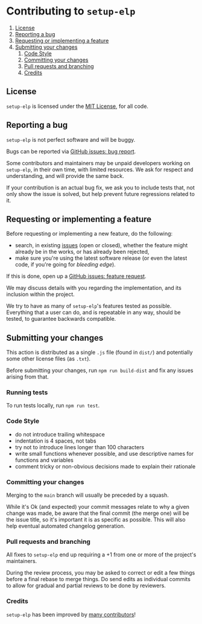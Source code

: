 # Contributing to `setup-elp`

1. [License](#license)
1. [Reporting a bug](#reporting-a-bug)
1. [Requesting or implementing a feature](#requesting-or-implementing-a-feature)
1. [Submitting your changes](#submitting-your-changes)
   1. [Code Style](#code-style)
   1. [Committing your changes](#committing-your-changes)
   1. [Pull requests and branching](#pull-requests-and-branching)
   1. [Credits](#credits)

## License

`setup-elp` is licensed under the [MIT License](LICENSE.md), for all code.

## Reporting a bug

`setup-elp` is not perfect software and will be buggy.

Bugs can be reported via
[GitHub issues: bug report](https://github.com/paulo-ferraz-oliveira/setup-elp/issues/new?template=bug_report.md).

Some contributors and maintainers may be unpaid developers working on `setup-elp`, in their
own time, with limited resources. We ask for respect and understanding, and will provide the same
back.

If your contribution is an actual bug fix, we ask you to include tests that, not only show the issue
is solved, but help prevent future regressions related to it.

## Requesting or implementing a feature

Before requesting or implementing a new feature, do the following:

- search, in existing [issues](https://github.com/paulo-ferraz-oliveira/setup-elp/issues)
(open or closed), whether the feature might already be in the works, or has already been rejected,
- make sure you're using the latest software release (or even the latest code, if you're going for
_bleeding edge_).

If this is done, open up a
[GitHub issues: feature request](https://github.com/paulo-ferraz-oliveira/setup-elp/issues/new?template=feature_request.md).

We may discuss details with you regarding the implementation, and its inclusion within the project.

We try to have as many of `setup-elp`'s features tested as possible. Everything that a user
can do, and is repeatable in any way, should be tested, to guarantee backwards compatible.

## Submitting your changes

This action is distributed as a single `.js` file (found in `dist/`) and potentially
some other license files (as `.txt`).

Before submitting your changes, run `npm run build-dist` and fix any issues arising from that.

### Running tests

To run tests locally, run `npm run test`.

### Code Style

- do not introduce trailing whitespace
- indentation is 4 spaces, not tabs
- try not to introduce lines longer than 100 characters
- write small functions whenever possible, and use descriptive names for functions and variables
- comment tricky or non-obvious decisions made to explain their rationale

### Committing your changes

Merging to the `main` branch will usually be preceded by a squash.

While it's Ok (and expected) your commit messages relate to why a given change was made, be aware
that the final commit (the merge one) will be the issue title, so it's important it is as specific
as possible. This will also help eventual automated changelog generation.

### Pull requests and branching

All fixes to `setup-elp` end up requiring a +1 from one or more of the project's
maintainers.

During the review process, you may be asked to correct or edit a few things before a final rebase
to merge things. Do send edits as individual commits to allow for gradual and partial reviews to be
done by reviewers.

### Credits

`setup-elp` has been improved by
[many contributors](https://github.com/paulo-ferraz-oliveira/setup-elp/graphs/contributors)!
